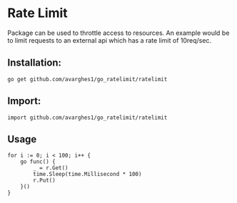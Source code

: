 Rate Limit
===========

Package can be used to throttle access to resources.
An example would be to limit requests to an external api
which has a rate limit of 10req/sec.

Installation:
---

`go get github.com/avarghes1/go_ratelimit/ratelimit`

Import:
---

`import github.com/avarghes1/go_ratelimit/ratelimit`

Usage
---

```
for i := 0; i < 100; i++ {
    go func() {
        _ = r.Get()
        time.Sleep(time.Millisecond * 100)
        r.Put()
    }()
}
```

